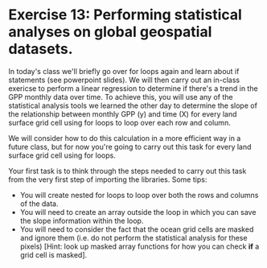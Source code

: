 # Exercise 13: Performing statistical analyses on global geospatial datasets.

In today's class we'll briefly go over for loops again and learn about if statements (see powerpoint slides). We will then carry out an in-class exericse to perform a linear regression to determine if there's a trend in the GPP monthly data over time. To achieve this, you will use any of the statistical analysis tools we learned the other day to determine the slope of the relationship between monthly GPP (y) and time (X) for every land surface grid cell using for loops to loop over each row and column.

We will consider how to do this calculation in a more efficient way in a future class, but for now you're going to carry out this task for every land surface grid cell using for loops.

Your first task is to think through the steps needed to carry out this task from the very first step of importing the libraries. Some tips:
* You will create nested for loops to loop over both the rows and columns of the data.
* You will need to create an array outside the loop in which you can save the slope information within the loop.
* You will need to consider the fact that the ocean grid cells are masked and ignore them (i.e. do not perform the statistical analysis for these pixels) [Hint: look up masked array functions for how you can check **if** a grid cell is masked].



